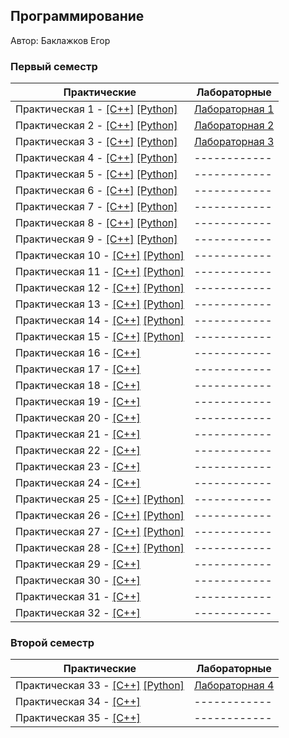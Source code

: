 ﻿## Программирование

Автор: Баклажков Егор

### Первый семестр

| Практические | Лабораторные |
| ------------ | ------------ |
| Практическая 1 - [[C++]](./Practice/01/c++/) [[Python]](./Practice/01/python/) | [Лабораторная 1](./Lab/lab1/) |
| Практическая 2 - [[C++]](./Practice/02/c++/) [[Python]](./Practice/02/python/) | [Лабораторная 2](./Lab/lab2/) |
| Практическая 3 - [[C++]](./Practice/03/c++/) [[Python]](./Practice/03/python/) | [Лабораторная 3](./Lab/lab3/) |
| Практическая 4 - [[C++]](./Practice/04/c++/) [[Python]](./Practice/04/python/) | ------------ |
| Практическая 5 - [[C++]](./Practice/05/c++/) [[Python]](./Practice/05/python/) | ------------ |
| Практическая 6 - [[C++]](./Practice/06/c++/) [[Python]](./Practice/06/python/) | ------------ |
| Практическая 7 - [[C++]](./Practice/07/c++/) [[Python]](./Practice/07/python/) | ------------ |
| Практическая 8 - [[C++]](./Practice/08/c++/) [[Python]](./Practice/08/python/) | ------------ |
| Практическая 9 - [[C++]](./Practice/09/c++/) [[Python]](./Practice/09/python/) | ------------ |
| Практическая 10 - [[C++]](./Practice/10/c++/) [[Python]](./Practice/10/python/) | ------------ |
| Практическая 11 - [[C++]](./Practice/11/c++/) [[Python]](./Practice/11/python/) | ------------ |
| Практическая 12 - [[C++]](./Practice/12/c++/) [[Python]](./Practice/12/python/) | ------------ |
| Практическая 13 - [[C++]](./Practice/13/c++/) [[Python]](./Practice/13/python/) | ------------ |
| Практическая 14 - [[C++]](./Practice/14/c++/) [[Python]](./Practice/14/python/) | ------------ |
| Практическая 15 - [[C++]](./Practice/15/c++/) [[Python]](./Practice/15/python/) | ------------ |
| Практическая 16 - [[C++]](./Practice/16/c++/) | ------------ |
| Практическая 17 - [[C++]](./Practice/17/c++/) | ------------ |
| Практическая 18 - [[C++]](./Practice/18/c++/) | ------------ |
| Практическая 19 - [[C++]](./Practice/19/c++/) | ------------ |
| Практическая 20 - [[C++]](./Practice/20/c++/) | ------------ |
| Практическая 21 - [[C++]](./Practice/21/c++/) | ------------ |
| Практическая 22 - [[C++]](./Practice/22/c++/) | ------------ |
| Практическая 23 - [[C++]](./Practice/23/c++/) | ------------ |
| Практическая 24 - [[C++]](./Practice/24/c++/) | ------------ |
| Практическая 25 - [[C++]](./Practice/25/c++/) [[Python]](./Practice/25/python/) | ------------ |
| Практическая 26 - [[C++]](./Practice/26/c++/) [[Python]](./Practice/26/python/) | ------------ |
| Практическая 27 - [[C++]](./Practice/27/c++/) [[Python]](./Practice/27/python/) | ------------ |
| Практическая 28 - [[C++]](./Practice/28/c++/) [[Python]](./Practice/28/python/) | ------------ |
| Практическая 29 - [[C++]](./Practice/29/c++/) | ------------ |
| Практическая 30 - [[C++]](./Practice/30/c++/) | ------------ |
| Практическая 31 - [[C++]](./Practice/31/c++/) | ------------ |
| Практическая 32 - [[C++]](./Practice/32/c++/) | ------------ |

### Второй семестр
| Практические | Лабораторные |
| ------------ | ------------ |
| Практическая 33 - [[C++]](./Practice/33/c++/) [[Python]](./Practice/33/python/) | [Лабораторная 4](./Lab/lab4/) |
| Практическая 34 - [[C++]](./Practice/34/c++/) | ------------ |
| Практическая 35 - [[C++]](./Practice/35/c++/) | ------------ |